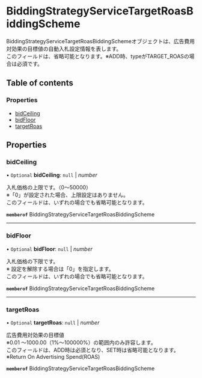 # BiddingStrategyServiceTargetRoasBiddingScheme


<div lang=\"ja\">BiddingStrategyServiceTargetRoasBiddingSchemeオブジェクトは、広告費用対効果の目標値の自動入札設定情報を表します。<br> このフィールドは、省略可能となります。※ADD時、typeがTARGET_ROASの場合は必須です。</div> 

## Table of contents

### Properties

- [bidCeiling](biddingstrategyservicetargetroasbiddingscheme.md#bidceiling)
- [bidFloor](biddingstrategyservicetargetroasbiddingscheme.md#bidfloor)
- [targetRoas](biddingstrategyservicetargetroasbiddingscheme.md#targetroas)

## Properties

### bidCeiling

• `Optional` **bidCeiling**: ``null`` \| *number*

<div lang=\"ja\">入札価格の上限です。（0〜50000）<br> ※「0」が設定された場合、上限設定はありません。<br> このフィールドは、いずれの場合でも省略可能となります。</div> 

**`memberof`** BiddingStrategyServiceTargetRoasBiddingScheme

___

### bidFloor

• `Optional` **bidFloor**: ``null`` \| *number*

<div lang=\"ja\">入札価格の下限です。<br> ※ 設定を解除する場合は「0」を指定します。<br> このフィールドは、いずれの場合でも省略可能となります。</div> 

**`memberof`** BiddingStrategyServiceTargetRoasBiddingScheme

___

### targetRoas

• `Optional` **targetRoas**: ``null`` \| *number*

<div lang=\"ja\">広告費用対効果の目標値<br> ※0.01 〜1000.00（1%〜100000%）の範囲内のみ許容します。<br> このフィールドは、ADD時は必須となり、SET時は省略可能となります。※Return On Advertising Spend(ROAS)</div> 

**`memberof`** BiddingStrategyServiceTargetRoasBiddingScheme
